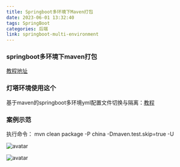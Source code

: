 ```yaml
---
title: Springboot多环境下Maven打包
date: 2023-06-01 13:32:40
tags: SpringBoot
categories: 后端
link: springboot-multi-environment
---
```

### springboot多环境下maven打包

[教程地址](https://www.cnblogs.com/fnlingnzb-learner/p/11042562.html)

### 灯塔环境使用这个

基于maven的springboot多环境yml配置文件切换与隔离：[教程](https://blog.csdn.net/bbcckkl/article/details/89882074)

<!-- more -->

### 案例示范

执行命令： mvn clean package -P china -Dmaven.test.skip=true -U

![avatar](https://img.wuzhouboy.top/blog/af7f59b7d4f4_40.png)

![avatar](https://img.wuzhouboy.top/blog/af7f59b7d4f4_40-1.png)


